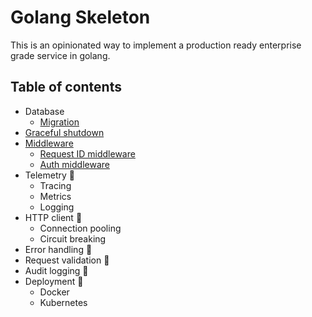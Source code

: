 # Golang Skeleton

This is an opinionated way to implement a production ready enterprise grade service in golang.


## Table of contents

   * Database
        * [Migration](https://github.com/dannypaul/go-skeleton/tree/master/cmd/app-name#database-migration)  
   * [Graceful shutdown](https://github.com/dannypaul/go-skeleton/tree/master/cmd/app-name#graceful-shutdown)
   * [Middleware](https://github.com/dannypaul/go-skeleton/tree/master/internal/middleware)
        * [Request ID middleware](https://github.com/dannypaul/go-skeleton/tree/master/internal/middleware#request-id-middleware)
        * [Auth middleware](https://github.com/dannypaul/go-skeleton/tree/master/internal/middleware#auth-middleware)
   * Telemetry 🚧
        * Tracing
        * Metrics
        * Logging
   * HTTP client 🚧
        * Connection pooling
        * Circuit breaking
   * Error handling 🚧
   * Request validation 🚧
   * Audit logging 🚧
   * Deployment 🚧
        * Docker
        * Kubernetes
